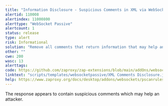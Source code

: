 ```yaml
---
title: "Information Disclosure - Suspicious Comments in XML via WebSocket"
alertid: 110008
alertindex: 11000800
alerttype: "WebSocket Passive"
alertcount: 1
status: release
type: alert
risk: Informational
solution: "Remove all comments that return information that may help an attacker and fix any underlying problems they refer to."
other: ""
cwe: 200
wasc: 13
alerttags: 
code: https://github.com/zaproxy/zap-extensions/blob/main/addOns/websocket/src/main/zapHomeFiles/scripts/templates/websocketpassive/XML%20Comments%20Disclosure.js
linktext: "scripts/templates/websocketpassive/XML Comments Disclosure.js"
help: https://www.zaproxy.org/docs/desktop/addons/websockets/pscanrules/#id-110008
---
```

The response appears to contain suspicious comments which may help an attacker.
